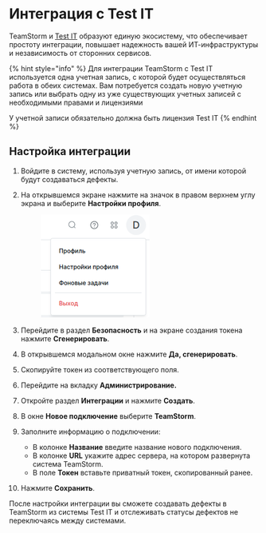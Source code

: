 # Интеграция с Test IT

TeamStorm и [Test IT](https://testit.software/) образуют единую экосистему, что обеспечивает простоту интеграции, повышает надежность вашей ИТ-инфраструктуры и независимость от сторонних сервисов.

{% hint style="info" %}
Для интеграции TeamStorm с Test IT используется одна учетная запись, с которой будет осуществляться работа в обеих системах. Вам потребуется создать новую учетную запись или выбрать одну из уже существующих учетных записей с необходимыми правами и лицензиями

У учетной записи обязательно должна быть лицензия Test IT
{% endhint %}

## Настройка интеграции

1. Войдите в систему, используя учетную запись, от имени которой будут создаваться дефекты.
2.  На открывшемся экране нажмите на значок в правом верхнем углу экрана и выберите **Настройки профиля**.&#x20;

    <figure><img src="../../../.gitbook/assets/изображение (2) (1) (1) (1) (1) (1) (1) (1) (1) (1).png" alt=""><figcaption></figcaption></figure>
3. Перейдите в раздел **Безопасность** и на экране создания токена нажмите **Сгенерировать**.
4. В открывшемся модальном окне нажмите **Да, сгенерировать**.
5. Скопируйте токен из соответствующего поля.
6. Перейдите на вкладку **Администрирование.**
7. Откройте раздел **Интеграции** и нажмите **Создать**.
8. В окне **Новое подключение** выберите **TeamStorm**.
9. Заполните информацию о подключении:
   * В колонке **Название** введите название нового подключения.
   * В колонке **URL** укажите адрес сервера, на котором развернута система TeamStorm.
   * В поле **Токен** вставьте приватный токен, скопированный ранее.
10. Нажмите **Сохранить**.

После настройки интеграции вы сможете создавать дефекты в TeamStorm из системы Test IT и отслеживать статусы дефектов не переключаясь между системами.

